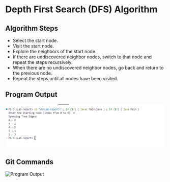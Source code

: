 # Depth First Search (DFS) Algorithm

## Algorithm Steps
* Select the start node.
* Visit the start node.
* Explore the neighbors of the start node.
* If there are undiscovered neighbor nodes, switch to that node and repeat the steps recursively.
* When there are no undiscovered neighbor nodes, go back and return to the previous node.
* Repeat the steps until all nodes have been visited.

## Program Output
![Program Output](/image/output.png)

## Git Commands

![Program Output](/image/GIT-Comand.png)
